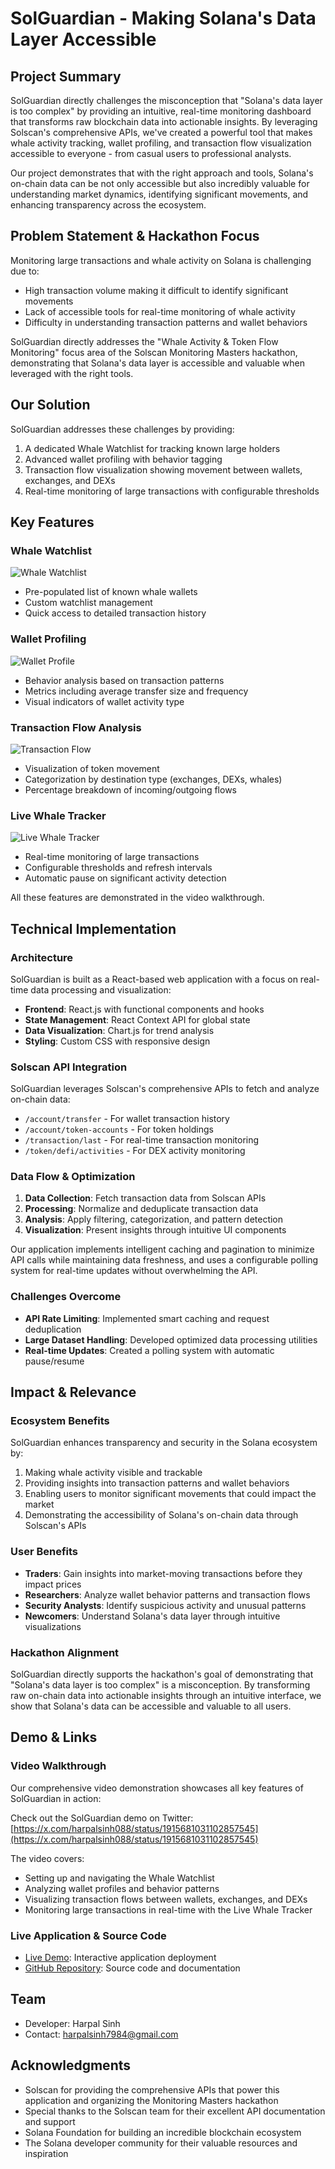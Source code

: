 # SolGuardian - Making Solana's Data Layer Accessible

## Project Summary

SolGuardian directly challenges the misconception that "Solana's data layer is too complex" by providing an intuitive, real-time monitoring dashboard that transforms raw blockchain data into actionable insights. By leveraging Solscan's comprehensive APIs, we've created a powerful tool that makes whale activity tracking, wallet profiling, and transaction flow visualization accessible to everyone - from casual users to professional analysts.

Our project demonstrates that with the right approach and tools, Solana's on-chain data can be not only accessible but also incredibly valuable for understanding market dynamics, identifying significant movements, and enhancing transparency across the ecosystem.

## Problem Statement & Hackathon Focus

Monitoring large transactions and whale activity on Solana is challenging due to:
- High transaction volume making it difficult to identify significant movements
- Lack of accessible tools for real-time monitoring of whale activity
- Difficulty in understanding transaction patterns and wallet behaviors

SolGuardian directly addresses the "Whale Activity & Token Flow Monitoring" focus area of the Solscan Monitoring Masters hackathon, demonstrating that Solana's data layer is accessible and valuable when leveraged with the right tools.

## Our Solution

SolGuardian addresses these challenges by providing:
1. A dedicated Whale Watchlist for tracking known large holders
2. Advanced wallet profiling with behavior tagging
3. Transaction flow visualization showing movement between wallets, exchanges, and DEXs
4. Real-time monitoring of large transactions with configurable thresholds

## Key Features

### Whale Watchlist
![Whale Watchlist](screenshots/whale-watchlist.png)
- Pre-populated list of known whale wallets
- Custom watchlist management
- Quick access to detailed transaction history

### Wallet Profiling
![Wallet Profile](screenshots/wallet-profile.png)
- Behavior analysis based on transaction patterns
- Metrics including average transfer size and frequency
- Visual indicators of wallet activity type

### Transaction Flow Analysis
![Transaction Flow](screenshots/transaction-flow.png)
- Visualization of token movement
- Categorization by destination type (exchanges, DEXs, whales)
- Percentage breakdown of incoming/outgoing flows

### Live Whale Tracker
![Live Whale Tracker](screenshots/live-whale-tracker.png)
- Real-time monitoring of large transactions
- Configurable thresholds and refresh intervals
- Automatic pause on significant activity detection

All these features are demonstrated in the video walkthrough.

## Technical Implementation

### Architecture
SolGuardian is built as a React-based web application with a focus on real-time data processing and visualization:

- **Frontend**: React.js with functional components and hooks
- **State Management**: React Context API for global state
- **Data Visualization**: Chart.js for trend analysis
- **Styling**: Custom CSS with responsive design

### Solscan API Integration
SolGuardian leverages Solscan's comprehensive APIs to fetch and analyze on-chain data:

- `/account/transfer` - For wallet transaction history
- `/account/token-accounts` - For token holdings
- `/transaction/last` - For real-time transaction monitoring
- `/token/defi/activities` - For DEX activity monitoring

### Data Flow & Optimization
1. **Data Collection**: Fetch transaction data from Solscan APIs
2. **Processing**: Normalize and deduplicate transaction data
3. **Analysis**: Apply filtering, categorization, and pattern detection
4. **Visualization**: Present insights through intuitive UI components

Our application implements intelligent caching and pagination to minimize API calls while maintaining data freshness, and uses a configurable polling system for real-time updates without overwhelming the API.

### Challenges Overcome
- **API Rate Limiting**: Implemented smart caching and request deduplication
- **Large Dataset Handling**: Developed optimized data processing utilities
- **Real-time Updates**: Created a polling system with automatic pause/resume

## Impact & Relevance

### Ecosystem Benefits
SolGuardian enhances transparency and security in the Solana ecosystem by:

1. Making whale activity visible and trackable
2. Providing insights into transaction patterns and wallet behaviors
3. Enabling users to monitor significant movements that could impact the market
4. Demonstrating the accessibility of Solana's on-chain data through Solscan's APIs

### User Benefits
- **Traders**: Gain insights into market-moving transactions before they impact prices
- **Researchers**: Analyze wallet behavior patterns and transaction flows
- **Security Analysts**: Identify suspicious activity and unusual patterns
- **Newcomers**: Understand Solana's data layer through intuitive visualizations

### Hackathon Alignment
SolGuardian directly supports the hackathon's goal of demonstrating that "Solana's data layer is too complex" is a misconception. By transforming raw on-chain data into actionable insights through an intuitive interface, we show that Solana's data can be accessible and valuable to all users.

## Demo & Links

### Video Walkthrough
Our comprehensive video demonstration showcases all key features of SolGuardian in action:

Check out the SolGuardian demo on Twitter: [https://x.com/harpalsinh088/status/1915681031102857545](https://x.com/harpalsinh088/status/1915681031102857545)

The video covers:
- Setting up and navigating the Whale Watchlist
- Analyzing wallet profiles and behavior patterns
- Visualizing transaction flows between wallets, exchanges, and DEXs
- Monitoring large transactions in real-time with the Live Whale Tracker

### Live Application & Source Code
- [Live Demo](https://harpal88.github.io/solguardian): Interactive application deployment
- [GitHub Repository](https://github.com/harpal88/solguardian): Source code and documentation

## Team

- Developer: Harpal Sinh
- Contact: harpalsinh7984@gmail.com

## Acknowledgments

- Solscan for providing the comprehensive APIs that power this application and organizing the Monitoring Masters hackathon
- Special thanks to the Solscan team for their excellent API documentation and support
- Solana Foundation for building an incredible blockchain ecosystem
- The Solana developer community for their valuable resources and inspiration


